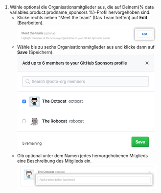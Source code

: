 1. Wähle optional die Organisationsmitglieder aus, die auf Deinem{% data variables.product.prodname_sponsors %}-Profil hervorgehoben sind.
    - Klicke rechts neben "Meet the team" (Das Team treffen) auf **Edit** (Bearbeiten).  
      ![Schaltfläche „Edit organization members to profile" (Organisationsmitglieder im Profil bearbeiten)](/assets/images/help/sponsors/edit-org-members-profile-button.png)
    - Wähle bis zu sechs Organisationsmitglieder aus und klicke dann auf **Save** (Speichern). ![Wähle hervorgehobenen Organisationsmitglieder aus](/assets/images/help/sponsors/select-highlighted-org-members.png)
    - Gib optional unter dem Namen jedes hervorgehobenen Mitglieds eine Beschreibung des Mitglieds ein. ![Beschreibung für hervorgehobene Organisationsmitglieder](/assets/images/help/sponsors/description-highlighted-org-members.png)